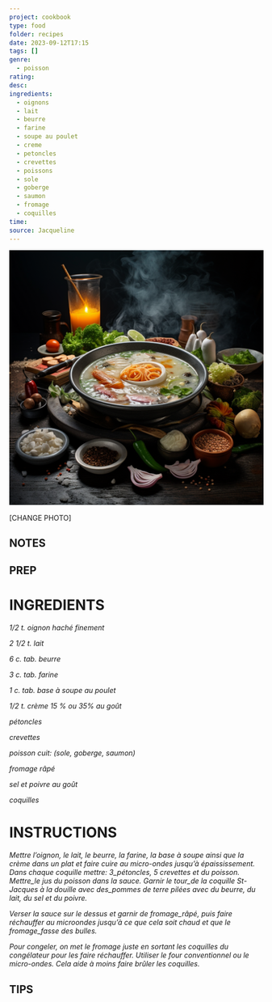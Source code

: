 ```yaml
---
project: cookbook
type: food
folder: recipes
date: 2023-09-12T17:15
tags: []
genre:
  - poisson
rating: 
desc: 
ingredients:
  - oignons
  - lait
  - beurre
  - farine
  - soupe au poulet
  - creme
  - petoncles
  - crevettes
  - poissons
  - sole
  - goberge
  - saumon
  - fromage
  - coquilles
time: 
source: Jacqueline
---
```


![IMAGE](_default.png)


[CHANGE PHOTO]


## NOTES




## PREP


# INGREDIENTS

_1/2 t. oignon haché finement_

_2 1/2 t. lait_

_6 c. tab. beurre_

_3 c. tab. farine_

_1 c. tab. base à soupe au poulet_

_1/2 t. crème 15 % ou 35% au goût_

_pétoncles_

_crevettes_

_poisson cuit:_
_(sole, goberge, saumon)_

_fromage râpé_

_sel et poivre au goût_

_coquilles_


# INSTRUCTIONS

_Mettre l’oignon, le lait, le beurre, la farine, la_
_base à soupe ainsi que la crème dans un plat_
_et faire cuire au micro-ondes jusqu’à épaississement._
_Dans chaque coquille mettre: 3_pétoncles,_
_5 crevettes et du poisson. Mettre_le jus du poisson_
_dans la sauce. Garnir le tour_de la coquille_
_St-Jacques à la douille avec des_pommes_
_de terre pilées avec du beurre, du_
_lait, du sel et du poivre._

_Verser la sauce sur le dessus et garnir de_
_fromage_râpé, puis faire réchauffer au microondes_
_jusqu’à ce que cela soit chaud et que le_
_fromage_fasse des bulles._

_Pour congeler, on met le fromage juste en sortant_
_les coquilles du congélateur pour les faire_
_réchauffer. Utiliser le four conventionnel ou le_
_micro-ondes. Cela aide à moins faire brûler_
_les coquilles._



## TIPS



